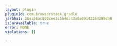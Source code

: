 ```yaml
---
layout: plugin
pluginId: com.browserstack.gradle
jarSha1: 26aa56ac802cee3c5b4dc43a0a09142264289d48
isJarAvailable: true
error: NONE
violations: []

---
```

